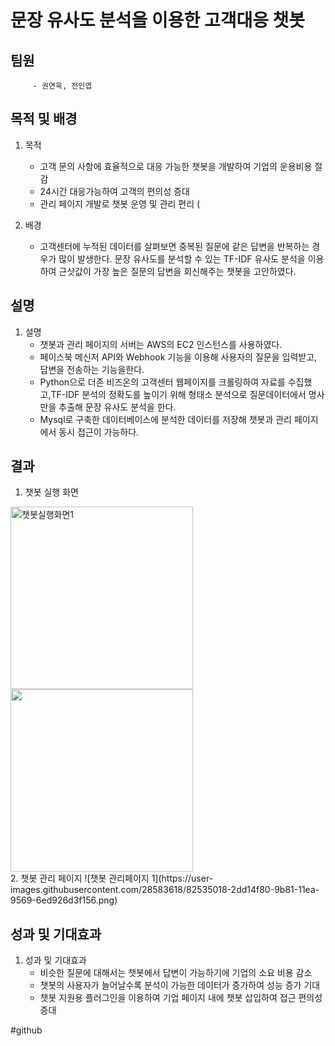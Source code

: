 # 문장 유사도 분석을 이용한 고객대응 챗봇
## 팀원
         - 권연욱, 전인엽
 
## 목적 및 배경
1. 목적
	 - 고객 문의 사항에 효율적으로 대응 가능한 챗봇을 개발하여 기업의 운용비용 절감
	 - 24시간 대응가능하여 고객의 편의성 증대
	 - 관리 페이지 개발로 챗봇 운영 및 관리 편리 (

2. 배경
	- 고객센터에 누적된 데이터를 살펴보면 중복된 질문에 같은 답변을 반복하는 경우가 많이 발생한다. 문장 유사도를 분석할 수 있는 TF-IDF 유사도 분석을 이용하여 근삿값이 가장 높은 질문의 답변을 회신해주는 챗봇을 고안하였다.

## 설명
1. 설명
	- 챗봇과 관리 페이지의 서버는 AWS의 EC2 인스턴스를 사용하였다.
	- 페이스북 메신저 API와 Webhook 기능을 이용해 사용자의 질문을 입력받고, 답변을 전송하는 기능을한다.
	- Python으로 더존 비즈온의 고객센터 웹페이지를 크롤링하여 자료를 수집했고,TF-IDF 분석의 정확도를 높이기 위해 형태소 분석으로 질문데이터에서 명사만을 추출해 문장 유사도 분석을 한다.
	- Mysql로 구축한 데이터베이스에 분석한 데이터를 저장해 챗봇과 관리 페이지에서 동시 접근이 가능하다.

## 결과
1. 챗봇 실행 화면
<div>
<img width="292" alt="챗봇실행화면1" src="https://user-images.githubusercontent.com/28583618/82534144-9c151280-9b7f-11ea-8637-b843797e9f16.png">
<img width="292” alt="챗봇실행화면2" src="https://user-images.githubusercontent.com/28583618/82534212-bb13a480-9b7f-11ea-9082-93f8c3704be9.png">
</div>
2. 챗봇 관리 페이지
![챗봇 관리페이지 1](https://user-images.githubusercontent.com/28583618/82535018-2dd14f80-9b81-11ea-9569-6ed926d3f156.png)

## 성과 및 기대효과
1. 성과 및 기대효과
	- 비슷한 질문에 대해서는 챗봇에서 답변이 가능하기에 기업의 소요 비용 감소
 	- 챗봇의 사용자가 늘어날수록 분석이 가능한 데이터가 증가하여 성능 증가 기대
 	- 챗봇 지원용 플러그인을 이용하여 기업 페이지 내에 챗봇 삽입하여 접근 편의성 증대



#github
